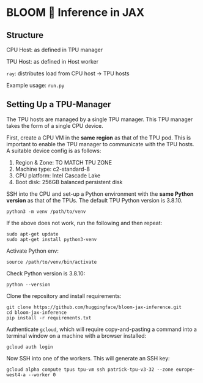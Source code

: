 # BLOOM 🌸 Inference in JAX

## Structure
CPU Host: as defined in TPU manager

TPU Host: as defined in Host worker

`ray`: distributes load from CPU host -> TPU hosts

Example usage: `run.py`

## Setting Up a TPU-Manager
The TPU hosts are managed by a single TPU manager. This TPU manager takes the form of a single CPU device.

First, create a CPU VM in the **same region** as that of the TPU pod. This is important to enable the TPU manager to communicate with the TPU hosts. A suitable device config is as follows: 
   1. Region & Zone: TO MATCH TPU ZONE
   2. Machine type: c2-standard-8
   3. CPU platform: Intel Cascade Lake
   4. Boot disk: 256GB balanced persistent disk

SSH into the CPU and set-up a Python environment with the **same Python version** as that of the TPUs. The default TPU Python version is 3.8.10.

```
python3 -m venv /path/to/venv
```
If the above does not work, run the following and then repeat:
   
```
sudo apt-get update
sudo apt-get install python3-venv
```

Activate Python env:
```
source /path/to/venv/bin/activate
```

Check Python version is 3.8.10:
```
python --version
```

Clone the repository and install requirements:
```
git clone https://github.com/huggingface/bloom-jax-inference.git
cd bloom-jax-inference
pip install -r requirements.txt
```


Authenticate `gcloud`, which will require copy-and-pasting a command into a terminal window on a machine with a browser installed:
```
gcloud auth login
```

Now SSH into one of the workers. This will generate an SSH key:
```
gcloud alpha compute tpus tpu-vm ssh patrick-tpu-v3-32 --zone europe-west4-a --worker 0
```
